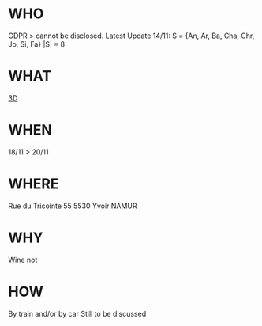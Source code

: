 # WHO
GDPR > cannot be disclosed.
Latest Update 14/11: S = {An, Ar, Ba, Cha, Chr, Jo, Si, Fa}
|S| = 8
# WHAT
[3D](https://my.matterport.com/show/?m=GHvoKFJAGii)
# WHEN
18/11 > 20/11
# WHERE
Rue du Tricointe 55 
5530 Yvoir NAMUR
# WHY
Wine not
# HOW
By train and/or by car
Still to be discussed